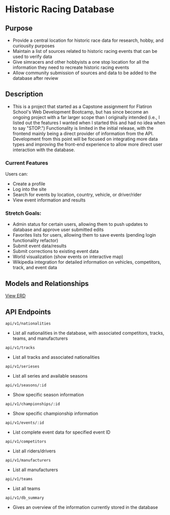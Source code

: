 # Historic Racing Database

## Purpose
  - Provide a central location for historic race data for research, hobby, and curiousity purposes
  - Maintain a list of sources related to historic racing events that can be used to verify data
  - Give simracers and other hobbyists a one stop location for all the information they need to recreate historic racing events
  - Allow community submission of sources and data to be added to the database after review

## Description
  - This is a project that started as a Capstone assignment for Flatiron School's Web Development Bootcamp, but has since become an ongoing project with a far larger scope than I originally intended (i.e., I listed out the features I wanted when I started this and had no idea when to say "STOP.") Functionality is limited in the initial release, with the frontend mainly being a direct provider of information from the API. Development from this point will be focused on integrating more data types and improving the front-end experience to allow more direct user interaction with the database.

### Current Features
  Users can:
  - Create a profile
  - Log into the site
  - Search for events by location, country, vehicle, or driver/rider
  - View event information and results

### Stretch Goals: 
  - Admin status for certain users, allowing them to push updates to database and approve user submitted edits
  - Favorites lists for users, allowing them to save events (pending login functionality refactor)
  - Submit event data/results
  - Submit corrections to existing event data
  - World visualization (show events on interactive map)
  - Wikipedia integration for detailed information on vehicles, competitors, track, and event data


## Models and Relationships
  [View ERD](https://lucid.app/lucidchart/7732b65d-93c3-4032-aa2d-36e4818644c5/view#)


## API Endpoints
  ```api/v1/nationalities```
  - List all nationalities in the database, with associated competitors, tracks, teams, and manufacturers

  ```api/v1/tracks```
  - List all tracks and associated nationalities

  ```api/v1/serieses```
  - List all series and available seasons

  ```api/v1/seasons/:id```
  - Show specific season information

  ```api/v1/championships/:id```
  - Show specific championship information

  ```api/v1/events/:id```
  - List complete event data for specified event ID

  ```api/v1/competitors```
  - List all riders/drivers

  ```api/v1/manufacturers```
  - List all manufacturers

  ```api/v1/teams```
  - List all teams

  ```api/v1/db_summary```
  - Gives an overview of the information currently stored in the database

